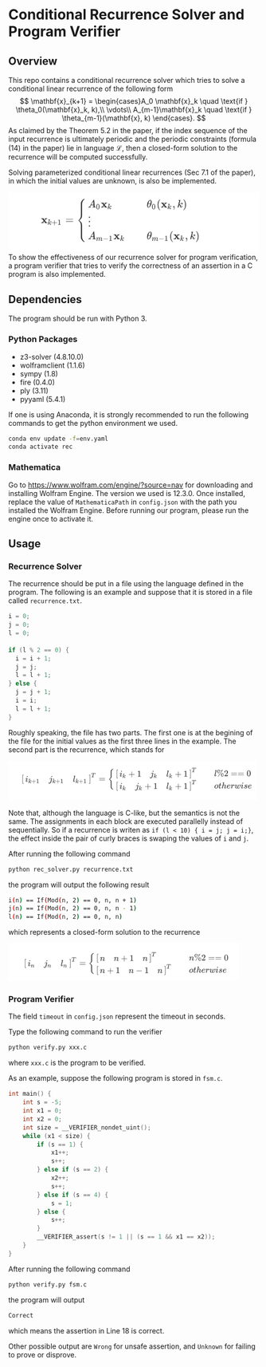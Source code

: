 # Conditional Recurrence Solver and Program Verifier
## Overview

This repo contains a conditional recurrence solver which tries to solve a conditional linear recurrence of the following form
$$
\mathbf{x}_{k+1} = \begin{cases}A_0 \mathbf{x}_k \quad \text{if } \theta_0(\mathbf{x}_k, k),\\
\vdots\\
A_{m-1}\mathbf{x}_k \quad \text{if } \theta_{m-1}(\mathbf{x}, k)
\end{cases}.
$$
As claimed by the Theorem 5.2 in the paper, if the index sequence of the input recurrence is ultimately periodic and the periodic constraints (formula (14) in the paper) lie in language $\mathcal{L}$, then a closed-form solution to the recurrence will be computed successfully.

Solving parameterized conditional linear recurrences (Sec 7.1 of the paper), in which the initial values are unknown, is also be implemented.

 ![alt text](fig/1.png?raw=true)
To show the effectiveness of our recurrence solver for program verification,
a program verifier that tries to verify the correctness of an assertion in a C program is also implemented.

## Dependencies

The program should be run with Python 3.

### Python Packages

* z3-solver (4.8.10.0)
* wolframclient (1.1.6)
* sympy (1.8)
* fire (0.4.0)
* ply (3.11)
* pyyaml (5.4.1)

If one is using Anaconda, it is strongly recommended to run the following commands to get the python environment we used.

```bash
conda env update -f=env.yaml 
conda activate rec
```

### Mathematica

Go to https://www.wolfram.com/engine/?source=nav for downloading and installing Wolfram Engine. The version we used is 12.3.0. Once installed, replace the value of `MathematicaPath` in `config.json` with the path you installed the Wolfram Engine. Before running our program, please run the engine once to activate it.

## Usage

### Recurrence Solver

The recurrence should be put in a file using the language defined in the program. The following is an example and suppose that it is stored in a file called `recurrence.txt`.

```c
i = 0;
j = 0;
l = 0;

if (l % 2 == 0) {
  i = i + 1;
  j = j;
  l = l + 1;
} else {
  j = j + 1;
  i = i;
  l = l + 1;
}
```

Roughly speaking, the file has two parts. The first one is at the begining of the file for the initial values as the first three lines in the example. The second part is the recurrence, which stands for

<img src="fig/2.png" alt="example-recurrence" style="zoom:50%;" />

Note that, although the language is C-like, but the semantics is not the same. The assignments in each block are executed parallelly instead of sequentially. So if a recurrence is writen as `if (l < 10) { i = j; j = i;}`, the effect inside the pair of curly braces is swaping the values of `i` and `j`.

After running the following command

```bash
python rec_solver.py recurrence.txt
```

the program will output the following result

```bash
i(n) == If(Mod(n, 2) == 0, n, n + 1)
j(n) == If(Mod(n, 2) == 0, n, n - 1)
l(n) == If(Mod(n, 2) == 0, n, n)
```

which represents a closed-form solution to the recurrence

<img src="fig/3.png" alt="example closed-form" style="zoom:50%;" />

### Program Verifier

The field `timeout` in `config.json` represent the timeout in seconds.

Type the following command to run the verifier

```bash
python verify.py xxx.c
```

where `xxx.c` is the program to be verified.

As an example, suppose the following program is stored in `fsm.c`.

```c
int main() {
    int s = -5;
    int x1 = 0;
    int x2 = 0;
    int size = __VERIFIER_nondet_uint();
    while (x1 < size) {
        if (s == 1) {
            x1++;
            s++;
        } else if (s == 2) {
            x2++;
            s++;
        } else if (s == 4) {
            s = 1;
        } else {
            s++;
        }
        __VERIFIER_assert(s != 1 || (s == 1 && x1 == x2));
    }
}
```

After running the following command

```bash
python verify.py fsm.c
```

the program will output

```bash
Correct
```

which means the assertion in Line 18 is correct.

Other possible output are `Wrong` for unsafe assertion, and `Unknown` for failing to prove or disprove.
